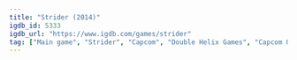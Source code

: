 ```yaml
---
title: "Strider (2014)"
igdb_id: 5333
igdb_url: "https://www.igdb.com/games/strider"
tag: ["Main game", "Strider", "Capcom", "Double Helix Games", "Capcom Osaka", "Platform", "Hack and slash/Beat 'em up", "Adventure", "Single player", "Side view", "Action", "Science fiction"]
---
```

